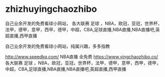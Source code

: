 # zhizhuyingchaozhibo
自己业余开发的免费看球小网站， 各大联赛 足球 ，NBA，欧冠，亚冠，世界杯，法甲，德甲，意甲，西甲，德甲，中超，CBA,足球直播,NBA直播,NBA直播吧,英超直播,西甲直播

自己业余开发的免费看球小网站，纯属兴趣，多多指教

http://www.speedkq.com/ NBA直播 全免费 https://www.yingchaozhibo.co/ 各大联赛 足球 ，NBA，欧冠，亚冠，世界杯，法甲，德甲，意甲，西甲，德甲，中超，CBA,足球直播,NBA直播,NBA直播吧,英超直播,西甲直播
